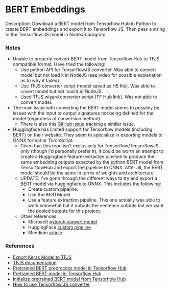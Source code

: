 # BERT Embeddings

Description: Download a BERT model from Tensorflow Hub in Python to create BERT embeddings and export it to Tensorflow JS. Then pass a string to the Tensorflow JS model in NodeJS program.


### Notes

 - Unable to properly convert BERT model from Tensorflow Hub to TFJS compatible format. Have tried the following: 
	 - Use python API for TensorflowJS converter. Was able to convert model but not load it in NodeJS (see video for possible explanation as to why it failed).
	 - Use TFJS converter script (model saved as H5 file). Was able to covert model but not load it in NodeJS.
	 - Used TFJS wizard converter script (TF Hub link). Was not able to convert model.
 - The main issue with converting the BERT model seems to possibly be issues with the input or output signatures not being defined for the model (regardless of conversion method).
	 - There is also this [GitHub issue](https://github.com/tensorflow/tfjs/issues/5734) tracking a similar issue.
 - Huggingface has limited support for Tensorflow models (including BERT) on their website. They seem to specialize in exporting models to ONNX format or TorchScript.
	 - Given that this repo isn't exclusively for Tensorflow/TensorflowJS only (though I'd personally prefer it), it could be worth an attempt to create a Huggingface feature-extracton pipeline to produce the same embedding outputs expected by the python BERT model from TensorflowHub and export the pipeline to ONNX. After all, the BERT model should be the same in terms of weights and architecture. 
	 - UPDATE: I've gone through the different ways to try and export a BERT model via huggingface to ONNX. This includes the following:
		 - Create custom pipeline.
		 - Use the BERTModel.
		 - Use a feature extraction pipeline. This one actually was able to work somewhat but it outputs the sentence outputs but we want the pooled outputs for this project.
	 - Other references:
		 - Microsoft [pytorch convert model](https://learn.microsoft.com/en-us/windows/ai/windows-ml/tutorials/pytorch-convert-model)
		 - HuggingFace [custom pipeline](https://huggingface.co/docs/transformers/add_new_pipeline#share-your-pipeline-on-the-hub)
		 - Mendium [article](https://towardsdatascience.com/nlp-transformers-pipelines-with-onnx-9b890d015723)


### References

 - [Export Keras Model to TFJS](https://www.tensorflow.org/js/tutorials/conversion/import_keras)
 - [TFJS documentation](https://js.tensorflow.org/api/latest/)
 - [Pretrained BERT preprocess model in Tensorflow Hub](https://tfhub.dev/tensorflow/bert_en_uncased_preprocess/3)
 - [Pretrained BERT model in Tensorflow Hub](https://tfhub.dev/tensorflow/bert_en_uncased_L-12_H-768_A-12/3)
 - [Initialize pretrained BERT model from Tensorflow Hub](https://github.com/dmmagdal/BERT_Database/blob/main/faiss_db/database_faiss.py)
 - [How to use Tensorflow JS converter](https://www.youtube.com/watch?v=yWBM2-Rx47M&ab_channel=OhYicong)